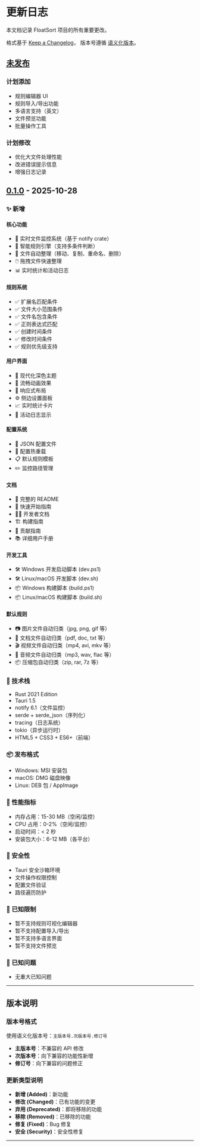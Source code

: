 # 更新日志

本文档记录 FloatSort 项目的所有重要更改。

格式基于 [Keep a Changelog](https://keepachangelog.com/zh-CN/1.0.0/)，
版本号遵循 [语义化版本](https://semver.org/lang/zh-CN/)。

## [未发布]

### 计划添加
- 规则编辑器 UI
- 规则导入/导出功能
- 多语言支持（英文）
- 文件预览功能
- 批量操作工具

### 计划修改
- 优化大文件处理性能
- 改进错误提示信息
- 增强日志记录

## [0.1.0] - 2025-10-28

### ✨ 新增

#### 核心功能
- 🎯 实时文件监控系统（基于 notify crate）
- 🔧 智能规则引擎（支持多条件判断）
- 📁 文件自动整理（移动、复制、重命名、删除）
- 🖱️ 拖拽文件快速整理
- 📊 实时统计和活动日志

#### 规则系统
- ✅ 扩展名匹配条件
- ✅ 文件大小范围条件
- ✅ 文件名包含条件
- ✅ 正则表达式匹配
- ✅ 创建时间条件
- ✅ 修改时间条件
- ✅ 规则优先级支持

#### 用户界面
- 🎨 现代化深色主题
- 💫 流畅动画效果
- 📱 响应式布局
- ⚙️ 侧边设置面板
- 📈 实时统计卡片
- 📝 活动日志显示

#### 配置系统
- 💾 JSON 配置文件
- 🔄 配置热重载
- 📋 默认规则模板
- ✏️ 监控路径管理

#### 文档
- 📖 完整的 README
- 🚀 快速开始指南
- 👨‍💻 开发者文档
- 🏗️ 构建指南
- 👥 贡献指南
- 📚 详细用户手册

#### 开发工具
- 🛠️ Windows 开发启动脚本 (dev.ps1)
- 🛠️ Linux/macOS 开发脚本 (dev.sh)
- 📦 Windows 构建脚本 (build.ps1)
- 📦 Linux/macOS 构建脚本 (build.sh)

#### 默认规则
- 📷 图片文件自动归类（jpg, png, gif 等）
- 📄 文档文件自动归类（pdf, doc, txt 等）
- 🎬 视频文件自动归类（mp4, avi, mkv 等）
- 🎵 音频文件自动归类（mp3, wav, flac 等）
- 📦 压缩包自动归类（zip, rar, 7z 等）

### 🔧 技术栈

- Rust 2021 Edition
- Tauri 1.5
- notify 6.1（文件监控）
- serde + serde_json（序列化）
- tracing（日志系统）
- tokio（异步运行时）
- HTML5 + CSS3 + ES6+（前端）

### 📦 发布格式

- Windows: MSI 安装包
- macOS: DMG 磁盘映像
- Linux: DEB 包 / AppImage

### 🎯 性能指标

- 内存占用：15-30 MB（空闲/监控）
- CPU 占用：0-2%（空闲/监控）
- 启动时间：< 2 秒
- 安装包大小：6-12 MB（各平台）

### 🔐 安全性

- Tauri 安全沙箱环境
- 文件操作权限控制
- 配置文件验证
- 路径遍历防护

### 📝 已知限制

- 暂不支持规则可视化编辑器
- 暂不支持配置导入/导出
- 暂不支持多语言界面
- 暂不支持文件预览

### 🐛 已知问题

- 无重大已知问题

---

## 版本说明

### 版本号格式

使用语义化版本号：`主版本号.次版本号.修订号`

- **主版本号**：不兼容的 API 修改
- **次版本号**：向下兼容的功能性新增
- **修订号**：向下兼容的问题修正

### 更新类型说明

- **新增 (Added)**：新功能
- **修改 (Changed)**：已有功能的变更
- **弃用 (Deprecated)**：即将移除的功能
- **移除 (Removed)**：已移除的功能
- **修复 (Fixed)**：Bug 修复
- **安全 (Security)**：安全性修复

---

[未发布]: https://github.com/yourusername/FloatSort/compare/v0.1.0...HEAD
[0.1.0]: https://github.com/yourusername/FloatSort/releases/tag/v0.1.0

